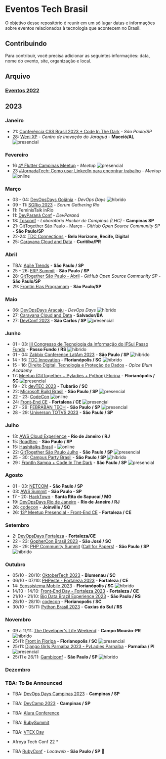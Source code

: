 # Eventos Tech Brasil

O objetivo desse repositório é reunir em um só lugar datas e informações sobre eventos relacionados à tecnologia que acontecem no Brasil.

## Contribuindo

Para contribuir, você precisa adicionar as seguintes informações: data, nome do evento, site, organização e local.

## Arquivo
### [Eventos 2022](https://github.com/Abacatinhos/eventos-tech-brasil/blob/main/arquivo/2022.md) 


## 2023
### Janeiro
 <!-- JANEIRO:START -->
* 21: [Conferência CSS Brasil 2023 + Code In The Dark](https://www.sympla.com.br/evento/conferencia-css-brasil-2023-code-in-the-dark/1759146?token=4d0fd49e61b2183a842e6f8555dc262a&utm_campaign=inscricao_conferencia_css_brasil&utm_medium=email&utm_source=RD+Station) - *São Paulo/SP*
* 28: [Weni XP](https://doity.com.br/weni-xp#about) - *Centro de Inovação do Jaraguá* - **Maceió/AL** ![presencial](https://img.shields.io/static/v1?label=&message=presencial&color=darkblue)
<!-- JANEIRO:END -->
### Fevereiro
<!-- FEVEREIRO:START -->
* 16 [4º Flutter Campinas Meetup](https://www.meetup.com/flutter-campinas/events/290984453/) - *Meetup* ![presencial](https://img.shields.io/static/v1?label=&message=presencial&color=darkblue)
* 23 [#JornadaTech: Como usar LinkedIn para encontrar trabalho](https://www.meetup.com/microsoft-reactor-sao-paulo/events/290284584/) - *Meetup* ![online](https://img.shields.io/static/v1?label=&message=online&color=green)
<!-- FEVEREIRO:END -->
### Março
<!-- MARÇO:START -->
* 03 - 04: [DevOpsDays Goiânia](https://devopsdays.org/events/2023-goiania/welcome/) - *DevOps Days* ![híbrido](https://img.shields.io/static/v1?label=&message=h%C3%ADbrido&color=blue)
* 09 - 11: [SGRio 2023](https://scrumrio.com/) - *Scrum Gathering Rio*
* 11: FeminisTalk  inRio
* 11: [DevParaná Conf](https://devpr.org/) - *DevParaná*
* 18: [Tosconf](https://tosconf.lhc.net.br/) - *Laboratório Hacker de Campinas (LHC)* - **Campinas  SP**
* 21: [GitTogether São Paulo - Março](https://www.meetup.com/pt-BR/githubbrasil/events/292129639/) - *GitHub Open Source Community SP* - **São Paulo/SP**
* 22-24: [TDC Connections](https://thedevconf.com/tdc/2023/connections/) - **Belo Horizone, Recife, Digital**
* 25: [Caravana Cloud and Data](https://www.even3.com.br/caravana-cloud-and-data-edicao-curitiba-2023-presencial-310148/) - **Curitiba/PR**
<!-- MARÇO:END -->
### Abril
<!-- ABRIL:START -->
* TBA: [Agile Trends](https://agiletrendsbr.com/) - **São Paulo / SP**
* 25 - 26: [ERP Summit](https://www.erpsummit.com.br/) - **São Paulo / SP**
* 28: [GitTogether São Paulo - Abril](https://aka.ms/GitHubOpenSourceCommunity) - *GitHub Open Source Community SP* - **São Paulo/SP**
* 29: [Frontin Elas Programam](https://www.eventbrite.com.br/e/frontin-elas-programam-2023-tickets-570948140257) - **São Paulo/SP**
<!-- ABRIL:END -->

### Maio
<!-- MAIO:START -->
* 06: [DevOpsDays Aracaju](https://devopsdays.org/events/2023-aracaju/welcome/) - *DevOps Days* ![híbrido](https://img.shields.io/static/v1?label=&message=h%C3%ADbrido&color=blue)
* 27: [Caravana Cloud and Data](https://www.even3.com.br/caravana-cloud-and-data-edicao-curitiba-2023-presencial-310148/) - **Salvador/BA**
* 27: [DevConf 2023](https://devconf.com.br/) - **São Carlos / SP** ![presencial](https://img.shields.io/static/v1?label=&message=presencial&color=darkblue)
<!-- MAIO:END -->

### Junho
<!-- JUNHO:START -->
* 01 - 03: [III Congresso de Tecnologia da Informação do IFSul Passo Fundo](https://congressoti.passofundo.ifsul.edu.br/) - **Passo Fundo / RS** ![híbrido](https://img.shields.io/static/v1?label=&message=h%C3%ADbrido&color=blue)
* 01 - 04: [Zabbix Conference LatAm 2023](https://www.zabbix.com/br/events/conference_latam_2023) - **São Paulo / SP** ![híbrido](https://img.shields.io/static/v1?label=&message=h%C3%ADbrido&color=blue)
* 14 - 16: [TDC Innovation](https://thedevconf.com/tdc/2023/innovation/) - **Florianópolis / SC** ![híbrido](https://img.shields.io/static/v1?label=&message=h%C3%ADbrido&color=blue) 
* 15 - 16: [Direito Digital, Tecnologia e Proteção de Dados](https://cddtpd.com.br) - *Opice Blum Academy*
* 17: [Meetup (GitTogether + Pyladies + Python) Floripa](https://www.meetup.com/githubbrasil/events/293939708/) - **Florianópolis / SC** ![presencial](https://img.shields.io/static/v1?label=&message=presencial&color=darkblue)
* 19 - 21: [devTEC 2023](https://www.devtec.com.br/) - **Tubarão / SC**
* 22: [Microsoft Build Brasil](https://msevents.microsoft.com/event?id=2695088650&amp;wt.mc_id=AID3058360_QSG_SCL_643461) - **São Paulo / SP** ![presencial](https://img.shields.io/static/v1?label=&message=presencial&color=darkblue)
* 22 - 23: [CodeCon](https://www.codecon.dev/) ![online](https://img.shields.io/static/v1?label=&message=online&color=green)
* 24: [Front-End CE](https://frontendce.com.br/) - **Fortalexa / CE** ![presencial](https://img.shields.io/static/v1?label=&message=presencial&color=darkblue)
* 27 - 29: [FEBRABAN TECH](https://www.febrabantech.com/sobre) - **São Paulo / SP** ![presencial](https://img.shields.io/static/v1?label=&message=presencial&color=darkblue)
* 28 - 29: [Universon TOTVS 2023](https://universo.totvs.com/) - **São Paulo / SP**


<!-- JUNHO:END -->

### Julho
<!-- JULHO:START -->
* 13: [AWS Cloud Experience](https://aws.amazon.com/pt/events/cloudexperience/) - **Rio de Janeiro / RJ**
* 15: [RoadSec](https://www.roadsec.com.br/) - **São Paulo / SP**
* 15: [Hashitalks Brasil](https://events.hashicorp.com/hashitalksbrasil) - ![online](https://img.shields.io/static/v1?label=&message=online&color=green)
* 22: [GitTogether São Paulo Julho](https://www.meetup.com/pt-BR/githubbrasil/events/294062322/) - **São Paulo / SP** ![presencial](https://img.shields.io/static/v1?label=&message=presencial&color=darkblue)
* 25 - 30: [Campus Party Brasil](https://brasil.campus-party.org/cpbr15/) - **São Paulo / SP** ![híbrido](https://img.shields.io/static/v1?label=&message=h%C3%ADbrido&color=blue)
* 29 : [FrontIn Sampa + Code In The Dark](https://www.eventbrite.com.br/e/frontin-sampa-2023-code-in-the-dark-tickets-574922567877) - **São Paulo / SP** ![presencial](https://img.shields.io/static/v1?label=&message=presencial&color=darkblue)
<!-- JULHO:END -->

### Agosto
<!-- AGOSTO:START -->
* 01 - 03: [NETCOM](https://netcom2023.com.br/congresso/) - **São Paulo / SP**
* 03: [AWS Summit](https://aws.amazon.com/pt/events/summits/sao-paulo/) - **São Paulo - SP**
* 17 - 20: [HackTown](https://hacktown.com.br/) - **Santa Rita do Sapucaí / MG**
* 19: [DevOpsDays Rio de Janeiro](https://devopsdays.org/events/2023-rio-de-janeiro) - **Rio de Janeiro / RJ**
* 26: [codecon<summit>](https://www.codecon.dev/summit) - **Joinville / SC**
* 26: [13º Meetup Presencial - Front-End CE](https://www.eventbrite.com.br/e/13o-meetup-presencial-front-end-ce-clojure-ux-e-testes-tickets-695305255737) - **Fortaleza / CE**
<!-- AGOSTO:END -->

### Setembro
<!-- SETEMBRO:START -->
* 2: [DevOpsDays Fortaleza](https://devopsdays.org/events/2023-fortaleza) - **Fortaleza/CE**
* 22 - 23: [GopherCon Brasil 2023](https://www.sympla.com.br/evento/gophercon-brasil-2023/1733229?lang=PT) - **São José / SC**
* 28 - 29: [PHP Community Summit](https://php.locaweb.com.br) ([Call for Papers](https://bit.ly/cfp-phpcs-2023)) - **São Paulo / SP** ![híbrido](https://img.shields.io/static/v1?label=&message=h%C3%ADbrido&color=blue)
<!-- SETEMBRO:END -->

### Outubro
<!-- OUTUBRO:START -->
* 05/10 - 20/10: [OktoberTech 2023](https://www.sympla.com.br/evento/oktobertech-2023/2143316?) - **Blumenau / SC**
* 06/10 - 07/10: [PHPeste - Fortaleza 2023](https://phpeste.org/) - **Fortaleza / CE**
* 14: [Ecossistema Mobile 2023](https://www.eventbrite.com/e/ecossistema-mobile-tickets-699686811087?aff=oddtdtcreator) - **Florianópolis / SC** ![híbrido](https://img.shields.io/static/v1?label=&message=h%C3%ADbrido&color=blue)
* 14/10 - 14/10: [Front-End Day - Fortaleza 2023](https://www.frontendday.com.br/) - **Fortaleza / CE**
* 21/10 - 21/10: [Big Data Brazil Experience 2023](https://www.sympla.com.br/evento/big-data-brazil-experience-2023/1764670?gclid=CjwKCAjwg-GjBhBnEiwAMUvNWyjIP4h5lXM4nWTjdrTpnreUQceCoxWKtmHpsiY1fRnXO_ayb_yjyBoCcz8QAvD_BwE) - **São Paulo / RS**
* 28/10 - 28/10: [codecon<feature>](https://www.codecon.dev/feature) - **Florianopolis / SC**
* 30/10 - 05/11: [Python Brasil 2023](https://2023.pythonbrasil.org.br/) - **Caxias do Sul / RS**
<!-- OUTUBRO:END -->

### Novembro
<!-- NOVEMBRO:START -->
* 09 a 11/11: [The Developer's Life Weekend](https://weekend.developerslife.tech/) - **Campo Mourão-PR** ![híbrido](https://img.shields.io/static/v1?label=&message=h%C3%ADbrido&color=blue)
* 25/11: [Front in Floripa](https://frontin.floripa.br/) - **Florianopolis / SC** ![presencial](https://img.shields.io/static/v1?label=&message=presencial&color=darkblue)
* 25/11: [Django Girls Parnaíba 2023 - PyLadies Parnaíba](https://djangogirls.org/en/parnaiba/) - **Parnaíba / PI** ![presencial](https://img.shields.io/static/v1?label=&message=presencial&color=darkblue)
 * 25/11 e 26/11: [Gambiconf](https://gambiconf.dev/) - **São Paulo / SP** ![híbrido](https://img.shields.io/static/v1?label=&message=h%C3%ADbrido&color=blue)
<!-- NOVEMBRO:END -->

### Dezembro
<!-- DEZEMBRO:START -->
<!-- DEZEMBRO:END -->


### TBA: To Be Announced

* TBA: [DevOps Days Campinas 2023](https://devopsdays.org/events/2019-campinas/welcome/) - **Campinas / SP**
* TBA: [DevCamp 2023](https://devcamp.co/) - **Campinas / SP**
* TBA: [Alura Conference](https://www.devleaders.com.br/)

* TBA: [RubySummit](https://ruby.com.br/)
* TBA: [VTEX Day](https://vtexday.vtex.com/)
* Afroya Tech Conf 22 *
* TBA [RubyConf](https://www.rubyconf.com.br/) - *Locaweb* - **São Paulo / SP** 🥑
